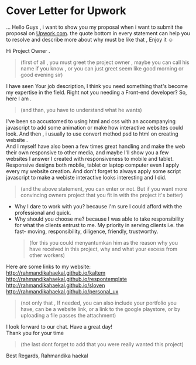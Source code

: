 # Cover Letter for Upwork

 ... Hello Guys , i want to show you my proposal when i want to submit the proposal on [Upwork.com](https://upwork.com). the quote bottom in every statement can help you to resolve and describe more about why must be like that , Enjoy it :relaxed:

Hi Project Owner .
   > (first of all , you  must greet the project owner , maybe you can call his name if you know , or you can just greet seem like good morning or good evening sir)

I have seen Your job description, I think you need something that's become my expertise in the field. Right not you needing a Front-end developer? So, here I am .
   > (and than, you have to understand what he wants)

I've been so accustomed to using html and css with an accompanying javascript to add some animation or make how interactive websites could look. And then , i usually to use convert method psd to html on creating website .   
And I myself have also been a few times great handling and make the web their own responsive to other media, and maybe I'll show you a few websites I answer I created with responsiveness to mobile and tablet.   
Responsive designs both mobile, tablet or laptop computer even I apply every my website creation. And don't forget to always apply some script javascript to make a webiste interactive looks interesting and I did.  
   > (and the above statement, you can enter or not. But if you want more convincing owners project that you fit in with the project it's better)
 
- Why I dare to work with you? because I'm sure I could afford with the professional and quick.  
- Why should you choose me? because I was able to take responsibility for what the clients entrust to me. My priority in serving clients i.e. the fast- moving, responsibility, diligence, friendly, trustworthy.  
   > (for this you could menyantumkan him as the reason why you have received in this project, why and what your excess from other workers)

Here are some links to my website:  
http://rahmandikahaekal.github.io/kaltem  
http://rahmandikahaekal.github.io/respontemplate
http://rahmandikahaekal.github.io/sloven 
http://rahmandikahaekal.github.io/personal_ux    
   > (not only that , If needed, you can also include your portfolio you have, can be a website link, or a link to the google playstore, or by uploading a file passes the attachment)
 
I look forward to our chat. Have a great day!  
Thank you for your time 
   > (the last dont forget to add that you were really wanted this project)

Best Regards, Rahmandika haekal
